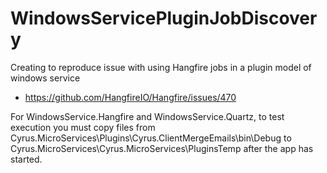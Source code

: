 # WindowsServicePluginJobDiscovery
Creating to reproduce issue with using Hangfire jobs in a plugin model of windows service
* https://github.com/HangfireIO/Hangfire/issues/470

For WindowsService.Hangfire and WindowsService.Quartz, to test execution you must copy files from Cyrus.MicroServices\Plugins\Cyrus.ClientMergeEmails\bin\Debug to Cyrus.MicroServices\Cyrus.MicroServices\PluginsTemp after the app has started.
